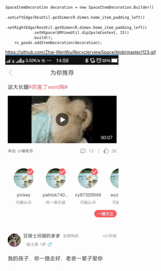     SpaceItemDecoration decoration = new SpaceItemDecoration.Builder()
                .setLeftEdge(ResUtil.getDimen(R.dimen.home_item_padding_left))
                .setRightEdge(ResUtil.getDimen(R.dimen.home_item_padding_left))
                .setHSpace(GMViewUtil.dip2px(mContext, 15))
                .build();
        rv_goods.addItemDecoration(decoration);
https://github.com/Zhai-WenWu/RecyclerviewSpace/blob/master/123.gif
![image](https://github.com/Zhai-WenWu/RecyclerviewSpace/blob/master/123.gif)
